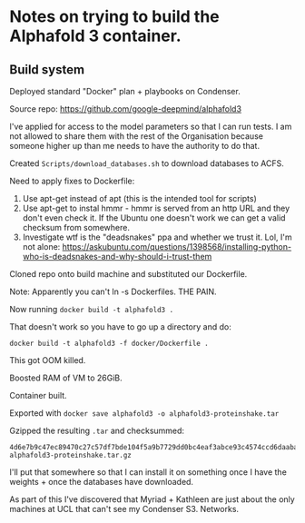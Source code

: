 # Notes on trying to build the Alphafold 3 container.

## Build system

Deployed standard "Docker" plan + playbooks on Condenser.

Source repo: https://github.com/google-deepmind/alphafold3

I've applied for access to the model parameters so that I can run tests. I am not allowed to share them with the rest of the Organisation because someone higher up than me needs to have the authority to do that.

Created `Scripts/download_databases.sh` to download databases to ACFS.

Need to apply fixes to Dockerfile:

1. Use apt-get instead of apt (this is the intended tool for scripts)
2. Use apt-get to instal hmmr - hmmr is served from an http URL and they don't even check it. If the Ubuntu one doesn't work we can get a valid checksum from somewhere.
3. Investigate wtf is the "deadsnakes" ppa and whether we trust it.
   Lol, I'm not alone: https://askubuntu.com/questions/1398568/installing-python-who-is-deadsnakes-and-why-should-i-trust-them


Cloned repo onto build machine and substituted our Dockerfile.

Note: Apparently you can't ln -s Dockerfiles. THE PAIN.

Now running `docker build -t alphafold3 .`

That doesn't work so you have to go up a directory and do:

`docker build -t alphafold3 -f docker/Dockerfile .`

This got OOM killed.

Boosted RAM of VM to 26GiB.

Container built.

Exported with `docker save alphafold3 -o alphafold3-proteinshake.tar`

Gzipped the resulting `.tar` and checksummed:

```
4d6e7b9c47ec89470c27c57df7bde104f5a9b7729dd0bc4eaf3abce93c4574ccd6daaba8828aca37fb165b7376ad150247cd4c76e2aa73048a7bba06e2a18eb4  alphafold3-proteinshake.tar.gz
```

I'll put that somewhere so that I can install it on something once I have the weights + once the databases have downloaded.

As part of this I've discovered that Myriad + Kathleen are just about the only machines at UCL that can't see my Condenser S3.  Networks.